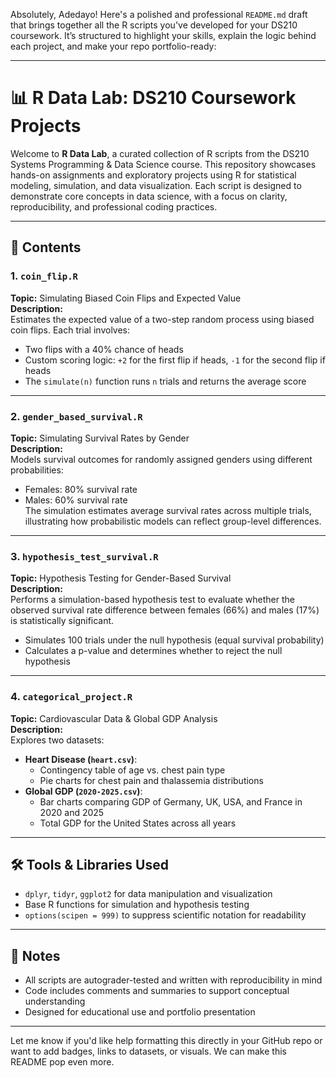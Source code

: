 Absolutely, Adedayo! Here's a polished and professional `README.md` draft that brings together all the R scripts you've developed for your DS210 coursework. It’s structured to highlight your skills, explain the logic behind each project, and make your repo portfolio-ready:

---

# 📊 R Data Lab: DS210 Coursework Projects

Welcome to **R Data Lab**, a curated collection of R scripts from the DS210 Systems Programming & Data Science course. This repository showcases hands-on assignments and exploratory projects using R for statistical modeling, simulation, and data visualization. Each script is designed to demonstrate core concepts in data science, with a focus on clarity, reproducibility, and professional coding practices.

---

## 📁 Contents

### 1. `coin_flip.R`  
**Topic:** Simulating Biased Coin Flips and Expected Value  
**Description:**  
Estimates the expected value of a two-step random process using biased coin flips. Each trial involves:
- Two flips with a 40% chance of heads
- Custom scoring logic: `+2` for the first flip if heads, `-1` for the second flip if heads  
- The `simulate(n)` function runs `n` trials and returns the average score

---

### 2. `gender_based_survival.R`  
**Topic:** Simulating Survival Rates by Gender  
**Description:**  
Models survival outcomes for randomly assigned genders using different probabilities:
- Females: 80% survival rate  
- Males: 60% survival rate  
The simulation estimates average survival rates across multiple trials, illustrating how probabilistic models can reflect group-level differences.

---

### 3. `hypothesis_test_survival.R`  
**Topic:** Hypothesis Testing for Gender-Based Survival  
**Description:**  
Performs a simulation-based hypothesis test to evaluate whether the observed survival rate difference between females (66%) and males (17%) is statistically significant.  
- Simulates 100 trials under the null hypothesis (equal survival probability)  
- Calculates a p-value and determines whether to reject the null hypothesis

---

### 4. `categorical_project.R`  
**Topic:** Cardiovascular Data & Global GDP Analysis  
**Description:**  
Explores two datasets:
- **Heart Disease (`heart.csv`)**:  
  - Contingency table of age vs. chest pain type  
  - Pie charts for chest pain and thalassemia distributions  
- **Global GDP (`2020-2025.csv`)**:  
  - Bar charts comparing GDP of Germany, UK, USA, and France in 2020 and 2025  
  - Total GDP for the United States across all years

---

## 🛠 Tools & Libraries Used
- `dplyr`, `tidyr`, `ggplot2` for data manipulation and visualization  
- Base R functions for simulation and hypothesis testing  
- `options(scipen = 999)` to suppress scientific notation for readability

---

## 📌 Notes
- All scripts are autograder-tested and written with reproducibility in mind  
- Code includes comments and summaries to support conceptual understanding  
- Designed for educational use and portfolio presentation

---

Let me know if you'd like help formatting this directly in your GitHub repo or want to add badges, links to datasets, or visuals. We can make this README pop even more.
